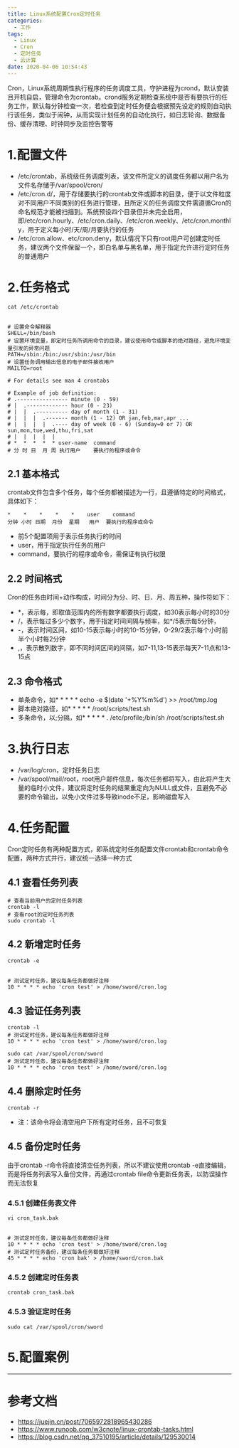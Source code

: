 ```yaml
---
title: Linux系统配置Cron定时任务
categories:
  - 工作
tags:
  - Linux
  - Cron
  - 定时任务
  - 云计算
date: 2020-04-06 10:54:43
---
```


Cron，Linux系统周期性执行程序的任务调度工具，守护进程为crond，默认安装且开机自启，管理命令为crontab。crond服务定期检查系统中是否有要执行的任务工作，默认每分钟检查一次，若检查到定时任务便会根据预先设定的规则自动执行该任务，类似于闹钟，从而实现计划任务的自动化执行，如日志轮询、数据备份、缓存清理、时钟同步及监控告警等

# 1.配置文件

- /etc/crontab，系统级任务调度列表，该文件所定义的调度任务都以用户名为文件名存储于/var/spool/cron/
- /etc/cron.d/，用于存储要执行的crontab文件或脚本的目录，便于以文件粒度对不同用户不同类别的任务进行管理，且所定义的任务调度文件需遵循Cron的命名规范才能被扫描到。系统预设四个目录但并未完全启用，即/etc/cron.hourly、/etc/cron.daily、/etc/cron.weekly、/etc/cron.monthly，用于定义每小时/天/周/月要执行的任务
- /etc/cron.allow、etc/cron.deny，默认情况下只有root用户可创建定时任务，建议两个文件保留一个，即白名单与黑名单，用于指定允许进行定时任务的普通用户

# 2.任务格式

    cat /etc/crontab


    # 设置命令解释器
    SHELL=/bin/bash
    # 设置环境变量，即定时任务所调用命令的目录，建议使用命令或脚本的绝对路径，避免环境变量引发的异常问题
    PATH=/sbin:/bin:/usr/sbin:/usr/bin
    # 设置任务调用输出信息的电子邮件接收用户
    MAILTO=root
 
    # For details see man 4 crontabs
 
    # Example of job definition:
    # .---------------- minute (0 - 59)
    # |  .------------- hour (0 - 23)
    # |  |  .---------- day of month (1 - 31)
    # |  |  |  .------- month (1 - 12) OR jan,feb,mar,apr ...
    # |  |  |  |  .---- day of week (0 - 6) (Sunday=0 or 7) OR sun,mon,tue,wed,thu,fri,sat
    # |  |  |  |  |
    # *  *  *  *  * user-name  command
    # 分 时 日  月 周 执行用户    要执行的程序或命令

## 2.1 基本格式

crontab文件包含多个任务，每个任务都被描述为一行，且遵循特定的时间格式，具体如下：

    *    *    *    *    *    user    command
    分钟 小时 日期  月份  星期   用户  要执行的程序或命令

- 前5个配置项用于表示任务执行的时间
- user，用于指定执行任务的用户
- command，要执行的程序或命令，需保证有执行权限

## 2.2 时间格式

Cron的任务由时间+动作构成，时间分为分、时、日、月、周五种，操作符如下：

- *，表示每，即取值范围内的所有数字都要执行调度，如30表示每小时的30分
- /，表示每过多少个数字，用于指定时间间隔与频率，如*/5表示每5分钟，
- -，表示时间区间，如10-15表示每小时的10-15分钟，0-29/2表示每个小时前半个小时每2分钟
- ,，表示散列数字，即不同时间区间的间隔，如7-11,13-15表示每天7-11点和13-15点

## 2.3 命令格式

- 单条命令，如* * * * * echo -e $(date '+\%Y\%m\%d') >> /root/tmp.log
- 脚本绝对路径，如* * * * * /root/scripts/test.sh
- 多条命令，以;分隔，如* * * * * . /etc/profile;/bin/sh /root/scripts/test.sh

# 3.执行日志

- /var/log/cron，定时任务日志
- /var/spool/mail/root，root用户邮件信息，每次任务都将写入，由此将产生大量的临时小文件，建议将定时任务的结果重定向为NULL或文件，且避免不必要的命令输出，以免小文件过多导致inode不足，影响磁盘写入

# 4.任务配置

Cron定时任务有两种配置方式，即系统定时任务配置文件crontab和crontab命令配置，两种方式并行，建议统一选择一种方式

## 4.1 查看任务列表

    # 查看当前用户的定时任务列表
    crontab -l
    # 查看root的定时任务列表
    sudo crontab -l

## 4.2 新增定时任务

    crontab -e


    # 测试定时任务，建议每条任务都做好注释
    10 * * * * echo 'cron test' > /home/sword/cron.log

## 4.3 验证任务列表

    crontab -l
    # 测试定时任务，建议每条任务都做好注释
    10 * * * * echo 'cron test' > /home/sword/cron.log

    sudo cat /var/spool/cron/sword
    # 测试定时任务，建议每条任务都做好注释
    10 * * * * echo 'cron test' > /home/sword/cron.log

## 4.4 删除定时任务

    crontab -r

- 注：该命令将会清空用户下所有定时任务，且不可恢复

## 4.5 备份定时任务

由于crontab -r命令将直接清空任务列表，所以不建议使用crontab -e直接编辑，而是将任务列表写入备份文件，再通过crontab file命令更新任务表，以防误操作而无法恢复

### 4.5.1 创建任务表文件

    vi cron_task.bak


    # 测试定时任务，建议每条任务都做好注释
    10 * * * * echo 'cron test' > /home/sword/cron.log
    # 测试定时任务备份，建议每条任务都做好注释
    45 * * * * echo 'cron bak' > /home/sword/cron.bak

### 4.5.2 创建定时任务表

    crontab cron_task.bak

### 4.5.3 验证定时任务

    sudo cat /var/spool/cron/sword

# 5.配置案例

---------

# 参考文档

- https://juejin.cn/post/7065972818965430286
- https://www.runoob.com/w3cnote/linux-crontab-tasks.html
- https://blog.csdn.net/qq_37510195/article/details/129530014